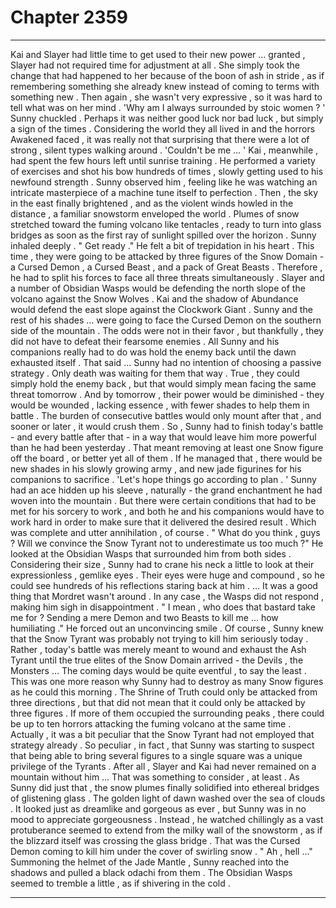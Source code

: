 
# Chapter 2359


---

Kai and Slayer had little time to get used to their new power … granted , Slayer had not required time for adjustment at all . She simply took the change that had happened to her because of the boon of ash in stride , as if remembering something she already knew instead of coming to terms with something new .
Then again , she wasn't very expressive , so it was hard to tell what was on her mind .
'Why am I always surrounded by stoic women ? '
Sunny chuckled . Perhaps it was neither good luck nor bad luck , but simply a sign of the times . Considering the world they all lived in and the horrors Awakened faced , it was really not that surprising that there were a lot of strong , silent types walking around .
'Couldn't be me … '
Kai , meanwhile , had spent the few hours left until sunrise training . He performed a variety of exercises and shot his bow hundreds of times , slowly getting used to his newfound strength . Sunny observed him , feeling like he was watching an intricate masterpiece of a machine tune itself to perfection .
Then , the sky in the east finally brightened , and as the violent winds howled in the distance , a familiar snowstorm enveloped the world . Plumes of snow stretched toward the fuming volcano like tentacles , ready to turn into glass bridges as soon as the first ray of sunlight spilled over the horizon .
Sunny inhaled deeply .
" Get ready ."
He felt a bit of trepidation in his heart .
This time , they were going to be attacked by three figures of the Snow Domain - a Cursed Demon , a Cursed Beast , and a pack of Great Beasts . Therefore , he had to split his forces to face all three threats simultaneously .
Slayer and a number of Obsidian Wasps would be defending the north slope of the volcano against the Snow Wolves . Kai and the shadow of Abundance would defend the east slope against the Clockwork Giant . Sunny and the rest of his shades … were going to face the Cursed Demon on the southern side of the mountain .
The odds were not in their favor , but thankfully , they did not have to defeat their fearsome enemies . All Sunny and his companions really had to do was hold the enemy back until the dawn exhausted itself . That said … Sunny had no intention of choosing a passive strategy . Only death was waiting for them that way .
True , they could simply hold the enemy back , but that would simply mean facing the same threat tomorrow . And by tomorrow , their power would be diminished - they would be wounded , lacking essence , with fewer shades to help them in battle . The burden of consecutive battles would only mount after that , and sooner or later , it would crush them .
So , Sunny had to finish today's battle - and every battle after that - in a way that would leave him more powerful than he had been yesterday . That meant removing at least one Snow figure off the board , or better yet all of them . If he managed that , there would be new shades in his slowly growing army , and new jade figurines for his companions to sacrifice .
'Let's hope things go according to plan . '
Sunny had an ace hidden up his sleeve , naturally - the grand enchantment he had woven into the mountain . But there were certain conditions that had to be met for his sorcery to work , and both he and his companions would have to work hard in order to make sure that it delivered the desired result .
Which was complete and utter annihilation , of course .
" What do you think , guys ? Will we convince the Snow Tyrant not to underestimate us too much ?"
He looked at the Obsidian Wasps that surrounded him from both sides . Considering their size , Sunny had to crane his neck a little to look at their expressionless , gemlike eyes .
Their eyes were huge and compound , so he could see hundreds of his reflections staring back at him .
… It was a good thing that Mordret wasn't around .
In any case , the Wasps did not respond , making him sigh in disappointment .
" I mean , who does that bastard take me for ? Sending a mere Demon and two Beasts to kill me … how humiliating ."
He forced out an unconvincing smile .
Of course , Sunny knew that the Snow Tyrant was probably not trying to kill him seriously today . Rather , today's battle was merely meant to wound and exhaust the Ash Tyrant until the true elites of the Snow Domain arrived - the Devils , the Monsters …
The coming days would be quite eventful , to say the least .
This was one more reason why Sunny had to destroy as many Snow figures as he could this morning . The Shrine of Truth could only be attacked from three directions , but that did not mean that it could only be attacked by three figures . If more of them occupied the surrounding peaks , there could be up to ten horrors attacking the fuming volcano at the same time .
Actually , it was a bit peculiar that the Snow Tyrant had not employed that strategy already . So peculiar , in fact , that Sunny was starting to suspect that being able to bring several figures to a single square was a unique privilege of the Tyrants . After all , Slayer and Kai had never remained on a mountain without him …
That was something to consider , at least .
As Sunny did just that , the snow plumes finally solidified into ethereal bridges of glistening glass .
The golden light of dawn washed over the sea of clouds . It looked just as dreamlike and gorgeous as ever , but Sunny was in no mood to appreciate gorgeousness .
Instead , he watched chillingly as a vast protuberance seemed to extend from the milky wall of the snowstorm , as if the blizzard itself was crossing the glass bridge .
That was the Cursed Demon coming to kill him under the cover of swirling snow .
" Ah , hell …"
Summoning the helmet of the Jade Mantle , Sunny reached into the shadows and pulled a black odachi from them .
The Obsidian Wasps seemed to tremble a little , as if shivering in the cold .

---


